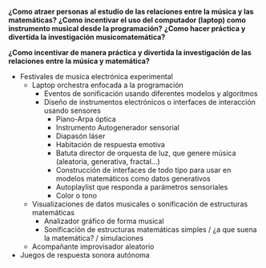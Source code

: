 **¿Como atraer personas al estudio de las relaciones entre la música y las matemáticas?**
**¿Como incentivar el uso del computador (laptop) como instrumento musical desde la programación?**
**¿Como hacer práctica y divertida la investigación musicomatemática?**

**¿Como incentivar de manera práctica y divertida la investigación de las relaciones entre la música y matemática?** 
 
 
- Festivales de musica electrónica experimental
  - Laptop orchestra enfocada a la programación
    - Eventos de sonificación usando diferentes modelos y algoritmos
    - Diseño de instrumentos electrónicos o interfaces de interacción usando sensores
      - Piano-Arpa óptica 
      - Instrumento Autogenerador sensorial
      - Diapasón láser
      - Habitación de respuesta emotiva
      - Batuta director de orquesta de luz, que genere música (aleatoria, generativa, fractal...)
      - Construcción de interfaces de todo tipo para usar en modelos matemáticos como datos generativos
      - Autoplaylist que responda a parámetros sensoriales
      - Color o tono
  - Visualizaciones de datos musicales o sonificación de estructuras matemáticas
    - Analizador gráfico de forma musical 
    - Sonificación de estructuras matemáticas simples / ¿a que suena la matemática? / simulaciones
  - Acompañante improvisador aleatorio
- Juegos de respuesta sonora autónoma

